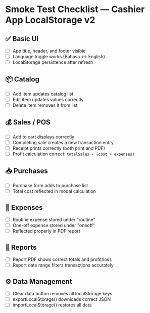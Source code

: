 # Smoke Test Checklist — Cashier App LocalStorage v2

## ✅ Basic UI
- [ ] App title, header, and footer visible
- [ ] Language toggle works (Bahasa <-> English)
- [ ] LocalStorage persistence after refresh

## 📦 Catalog
- [ ] Add item updates catalog list
- [ ] Edit item updates values correctly
- [ ] Delete item removes it from list

## 💰 Sales / POS
- [ ] Add to cart displays correctly
- [ ] Completing sale creates a new transaction entry
- [ ] Receipt prints correctly (both print and PDF)
- [ ] Profit calculation correct: `totalSales - (cost + expenses)`

## 📥 Purchases
- [ ] Purchase form adds to purchase list
- [ ] Total cost reflected in modal calculation

## 💸 Expenses
- [ ] Routine expense stored under "routine"
- [ ] One-off expense stored under "oneoff"
- [ ] Reflected properly in PDF report

## 🧾 Reports
- [ ] Report PDF shows correct totals and profit/loss
- [ ] Report date range filters transactions accurately

## ⚙️ Data Management
- [ ] Clear data button removes all localStorage keys
- [ ] exportLocalStorage() downloads correct JSON
- [ ] importLocalStorage() restores all data
